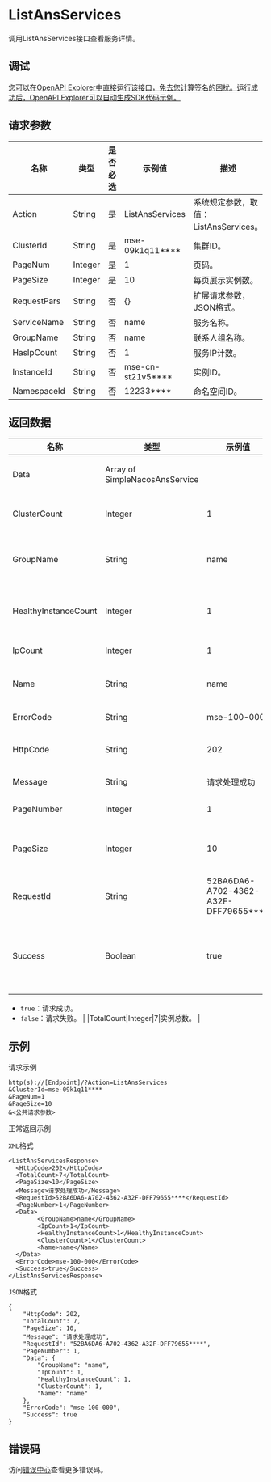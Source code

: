 # ListAnsServices

调用ListAnsServices接口查看服务详情。

## 调试

[您可以在OpenAPI Explorer中直接运行该接口，免去您计算签名的困扰。运行成功后，OpenAPI Explorer可以自动生成SDK代码示例。](https://api.aliyun.com/#product=mse&api=ListAnsServices&type=RPC&version=2019-05-31)

## 请求参数

|名称|类型|是否必选|示例值|描述|
|--|--|----|---|--|
|Action|String|是|ListAnsServices|系统规定参数，取值：ListAnsServices。 |
|ClusterId|String|是|mse-09k1q11\*\*\*\*|集群ID。 |
|PageNum|Integer|是|1|页码。 |
|PageSize|Integer|是|10|每页展示实例数。 |
|RequestPars|String|否|\{\}|扩展请求参数，JSON格式。 |
|ServiceName|String|否|name|服务名称。 |
|GroupName|String|否|name|联系人组名称。 |
|HasIpCount|String|否|1|服务IP计数。 |
|InstanceId|String|否|mse-cn-st21v5\*\*\*\*|实例ID。 |
|NamespaceId|String|否|12233\*\*\*\*|命名空间ID。 |

## 返回数据

|名称|类型|示例值|描述|
|--|--|---|--|
|Data|Array of SimpleNacosAnsService| |数据概览。 |
|ClusterCount|Integer|1|集群总数。 |
|GroupName|String|name|联系人组名称。 |
|HealthyInstanceCount|Integer|1|健康心跳总数。 |
|IpCount|Integer|1|IP总数。 |
|Name|String|name|服务名称。 |
|ErrorCode|String|mse-100-000|错误码。 |
|HttpCode|String|202|HTTP状态码。 |
|Message|String|请求处理成功|信息。 |
|PageNumber|Integer|1|页码。 |
|PageSize|Integer|10|每页展示实例数。 |
|RequestId|String|52BA6DA6-A702-4362-A32F-DFF79655\*\*\*\*|请求ID。 |
|Success|Boolean|true|请求结果，取值如下：

 -   `true`：请求成功。
-   `false`：请求失败。 |
|TotalCount|Integer|7|实例总数。 |

## 示例

请求示例

```
http(s)://[Endpoint]/?Action=ListAnsServices
&ClusterId=mse-09k1q11****
&PageNum=1
&PageSize=10
&<公共请求参数>
```

正常返回示例

`XML`格式

```
<ListAnsServicesResponse>
  <HttpCode>202</HttpCode>
  <TotalCount>7</TotalCount>
  <PageSize>10</PageSize>
  <Message>请求处理成功</Message>
  <RequestId>52BA6DA6-A702-4362-A32F-DFF79655****</RequestId>
  <PageNumber>1</PageNumber>
  <Data>
        <GroupName>name</GroupName>
        <IpCount>1</IpCount>
        <HealthyInstanceCount>1</HealthyInstanceCount>
        <ClusterCount>1</ClusterCount>
        <Name>name</Name>
  </Data>
  <ErrorCode>mse-100-000</ErrorCode>
  <Success>true</Success>
</ListAnsServicesResponse>
```

`JSON`格式

```
{
    "HttpCode": 202,
    "TotalCount": 7,
    "PageSize": 10,
    "Message": "请求处理成功",
    "RequestId": "52BA6DA6-A702-4362-A32F-DFF79655****",
    "PageNumber": 1,
    "Data": {
        "GroupName": "name",
        "IpCount": 1,
        "HealthyInstanceCount": 1,
        "ClusterCount": 1,
        "Name": "name"
    },
    "ErrorCode": "mse-100-000",
    "Success": true
}
```

## 错误码

访问[错误中心](https://error-center.aliyun.com/status/product/mse)查看更多错误码。

